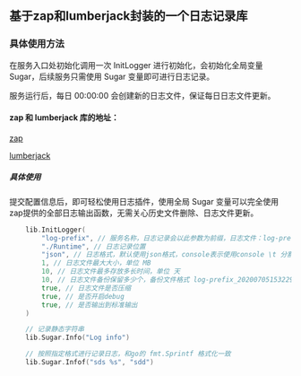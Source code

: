 ## 基于zap和lumberjack封装的一个日志记录库

### 具体使用方法
在服务入口处初始化调用一次 InitLogger 进行初始化，会初始化全局变量 Sugar，后续服务只需使用 Sugar 变量即可进行日志记录。

服务运行后，每日 00:00:00 会创建新的日志文件，保证每日日志文件更新。

#### zap 和 lumberjack 库的地址：

[zap](https://github.com/uber-go/zap)

[lumberjack](https://github.com/natefinch/lumberjack)

##### 具体使用
提交配置信息后，即可轻松使用日志插件，使用全局 Sugar 变量可以完全使用zap提供的全部日志输出函数，无需关心历史文件删除、日志文件更新。

```go
    lib.InitLogger(
        "log-prefix", // 服务名称，日志记录会以此参数为前缀，日志文件：log-prefix_YYYYMMDDHHIISS.log
        "./Runtime", // 日志记录位置
        "json", // 日志格式，默认使用json格式，console表示使用console \t 分割的日志风格
        1, // 日志文件最大大小，单位 MB
        10, // 日志文件最多存放多长时间，单位 天
        10, // 日志文件备份保留多少个，备份文件格式 log-prefix_20200705153229-2020-07-05T15-32-30.597.log.gz
        true, // 日志文件是否压缩
        true, // 是否开启debug
        true, // 是否输出到标准输出
    )

    // 记录静态字符串
    lib.Sugar.Info("Log info")

    // 按照指定格式进行记录日志，和go的 fmt.Sprintf 格式化一致
    lib.Sugar.Infof("sds %s", "sdd")
```